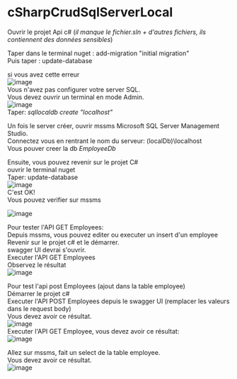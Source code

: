 # cSharpCrudSqlServerLocal

Ouvrir le projet Api c#  (*il manque le fichier.sln + d'autres fichiers, ils contiennent des données sensibles*)

Taper dans le terminal nuget : add-migration "initial migration"    
Puis taper : update-database  

si vous avez cette erreur  
![image](https://github.com/user-attachments/assets/5171eecf-3329-4b89-88fc-370c9a3d9840)  
Vous n'avez pas configurer votre server SQL.  
Vous devez ouvrir un terminal en mode Admin.  
![image](https://github.com/user-attachments/assets/cc14da37-05f4-4847-9776-c7e234d78631)  
Taper: *sqllocaldb create "localhost"*  

Un fois le server créer, ouvrir mssms Microsoft SQL Server Management Studio.  
Connectez vous en rentrant le nom du serveur: (localDb)\localhost  
Vous pouver creer la db *EmployeeDb*  

Ensuite, vous pouvez revenir sur le projet C#  
ouvrir le terminal nuget  
Taper: update-database  
![image](https://github.com/user-attachments/assets/2900e1c4-a6f3-4b32-adc2-5338c2563daa)  
C'est OK!  
Vous pouvez verifier sur mssms  

![image](https://github.com/user-attachments/assets/b51929af-1bba-40ad-b0af-af9dc52e02fe)  

Pour tester l'API GET Employees:  
Depuis mssms, vous pouvez editer ou executer un insert d'un employee  
Revenir sur le projet c# et le démarrer.  
swagger UI devrai s'ouvrir.  
Executer l'API GET Employees  
Observez le résultat  
![image](https://github.com/user-attachments/assets/64a118b2-0930-4736-8de5-dc642366f241)  

Pour test l'api post Employees (ajout dans la table employee)  
Démarrer le projet c#  
Executer l'API POST Employees depuis le swagger UI (remplacer les valeurs dans le request body)  
Vous devez avoir ce résultat.  
![image](https://github.com/user-attachments/assets/5d590301-cf55-4894-83ab-b125bc04f7ee)  
Executer l'API GET Employee, vous devez avoir ce résultat:  
![image](https://github.com/user-attachments/assets/aea01528-d3ac-44fd-a8cc-709006e0e8e9)  

Allez sur mssms, fait un select de la table employee.  
Vous devez avoir ce résultat.  
![image](https://github.com/user-attachments/assets/0ff8dcf1-78b1-42f3-8e35-77ee745b99fc)


